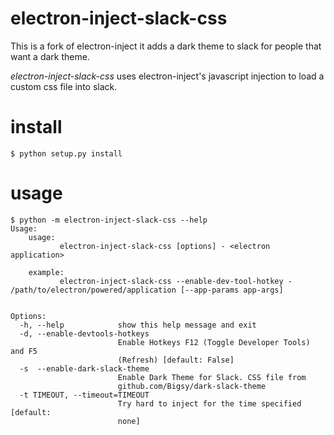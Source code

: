# electron-inject-slack-css

This is a fork of electron-inject it adds a dark theme to slack for people that want a dark theme.

*electron-inject-slack-css* uses electron-inject's javascript injection to load a custom css file into slack.


# install

    $ python setup.py install
    
# usage

    $ python -m electron-inject-slack-css --help
    Usage:
        usage:
               electron-inject-slack-css [options] - <electron application>

        example:
               electron-inject-slack-css --enable-dev-tool-hotkey - /path/to/electron/powered/application [--app-params app-args]


    Options:
      -h, --help            show this help message and exit
      -d, --enable-devtools-hotkeys
                            Enable Hotkeys F12 (Toggle Developer Tools) and F5
                            (Refresh) [default: False]
	  -s  --enable-dark-slack-theme
							Enable Dark Theme for Slack. CSS file from 
							github.com/Bigsy/dark-slack-theme
      -t TIMEOUT, --timeout=TIMEOUT
                            Try hard to inject for the time specified [default:
                            none]
